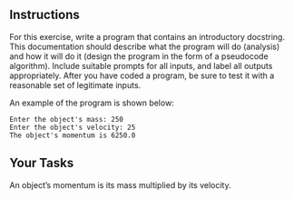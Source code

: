 ## Instructions

For this exercise, write a program that contains an introductory docstring. This documentation should describe what the program will do (analysis) and how it will do it (design the program in the form of a pseudocode algorithm). Include suitable prompts for all inputs, and label all outputs appropriately. After you have coded a program, be sure to test it with a reasonable set of legitimate inputs.

An example of the program is shown below:

```
Enter the object's mass: 250
Enter the object's velocity: 25
The object's momentum is 6250.0
```

## Your Tasks

An object’s momentum is its mass multiplied by its velocity.
